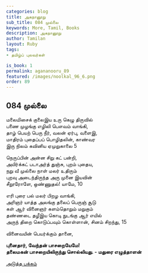 ```yaml
---
categories: blog
title: அகநானூறு 
sub_title: 084 முல்லை
keywords: More, Tamil, Books
description: அகநானூறு 
author: Tamilan
layout: Ruby
tags:
- தமிழ்ப் புலவர்கள் 

is_book: 1
permalink: agananooru_89
featured: /images/noolkal_96_6.png
order: 89
---
```



## 084 முல்லை

மலைமிசைக் குலைஇய உரு கெழு திருவில்  
பணை முழங்கு எழிலி பௌவம் வாங்கி,  
தாழ் பெயற் பெரு நீர், வலன் ஏர்பு, வளைஇ,  
மாதிரம் புதைப்பப் பொழிதலின், காண்வர  
இரு நிலம் கவினிய ஏமுறுகாலை 5

நெருப்பின் அன்ன சிறு கட் பன்றி,  
அயிர்க்கட் படாஅர்த் துஞ்சு, புறம் புதைய,  
நறு வீ முல்லை நாள் மலர் உதிரும்  
புறவு அடைந்திருந்த அரு முனை இயவின்  
சீறூரோளே, ஒண்ணுதல்! யாமே, 10

எரி புரை பல் மலர் பிறழ வாங்கி,  
அரிஞர் யாத்த அலங்கு தலைப் பெருஞ் சூடு  
கள் ஆர் வினைஞர் களம்தொறும் மறுகும்  
தண்ணடை தழீஇய கொடி நுடங்கு ஆர் எயில்  
அருந் திறை கொடுப்பவும் கொள்ளான், சினம் சிறந்து, 15

வினைவயின் பெயர்க்கும் தானை,

**புனைதார், வேந்தன் பாசறையேமே!  
தலைமகன் பாசறையிலிருந்து சொல்லியது. - மதுரை எழுத்தாளன்**

[அடுத்த பக்கம்](agananooru_90)